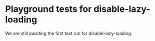 # Playground tests for disable-lazy-loading
We are still awaiting the first test run for disable-lazy-loading.
